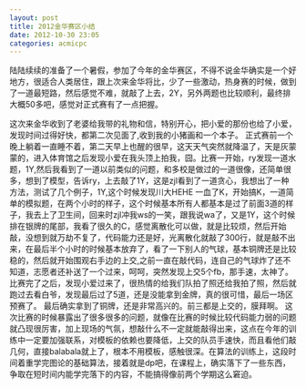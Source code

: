 ```yaml
---
layout: post
title: 2012金华赛区小结
date: 2012-10-30 23:05
categories: acmicpc
---
```


陆陆续续的准备了一个暑假，参加了今年的金华赛区，不得不说金华确实是一个好地方，很适合人类居住，跟上次来金华将比，少了一些激动，热身赛的时候，做到了一道最短路，然后感觉不难，就敲了上去，2Y，另外两题也比较顺利，最终排大概50多吧，感觉对正式赛有了一点把握。

这次来金华收到了老婆给我带的礼物和信，特别开心，把小爱的那份也给了小爱，发现时间过得好快，都第二次见面了,收到我的小猪画和一个本子。
正式赛前一个晚上躺着一直睡不着，第二天早上也醒的很早，这天天气突然就降温了，天是灰蒙蒙的，进入体育馆之后发现小爱在我头顶上拍我，囧。比赛一开始，ry发现一道水题，1Y,然后我看到了一道以前类似的问题，和多校是做过的一道很像，还简单很多，想到了模型，告诉ry，上去敲了1Y，这是zjl看到了一道贪心，我想出了一种方法，测试了几个例子，1Y,这个时候发现川大HEHE 一血了K，开始搞K，一道简单的模拟题，在两个小时的样子，这个时候基本所有人都基本是过了前面3道的样子，我去上了卫生间，回来时zjl冲我ws的一笑，跟我说wa了，又是1Y，这个时候排在银牌的尾部，我看了很久的C，感觉离散化可以做，就是比较烦，然后开始敲，没想到就万劫不复了，代码能力还是好，光离散化就敲了300行，就是敲不出来，在最后半个小时的时候基本放弃了，看了一下别人的气球，基本铜牌还是比较稳的，然后就开始围观右手边的上交,之前一直在敲代码，连自己的气球炸了还不知道，志愿者还补送了一个过来，呵呵，突然发现上交5个fb，那手速，太神了。比赛完了之后，发现小爱过来了，很热情的给我们队拍了照还给我拍了照，然后就跑过去看白爷，发现最后过了5道，还是没能拿到金牌，真的很可惜，最后一场区预赛了。
最后确实拿到了铜牌，还是非常高兴的。前三都是上交的，膜拜啊。
这次比赛的时候暴露出了很多很多的问题，就像在比赛的时候比较代码能力弱的问题就凸现很厉害，加上现场的气氛，想敲什么不一定就能敲得出来，这点在今年的训练中一定要加强联系，对模板的依赖也要降低，上交的队员手速快，而且看他们敲几何，直接balabala就上了，根本不用模板，感触很深。在算法的训练上，这段时间着重学完图论的基础算法，接着就是dp吧，在课程上，确实落下了一些东西，争取在短时间内能学完落下的内容，不能搞得像前两个学期这么窘迫。
